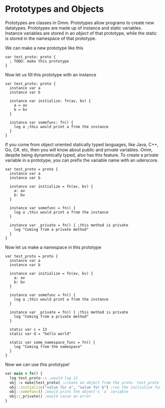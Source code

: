 # Prototypes and Objects

Prototypes are classes in Omm. Prototypes allow programs to create new datatypes. Prototypes are made up of instance and static variables. Instance variables are stored in an *object* of that prototype, while the static is stored in the namespace of that prototype.

We can make a new prototype like this

```
var test_proto: proto {
  ; TODO: make this prototype
}
```

Now let us fill this prototype with an instance

```
var test_proto: proto {
  instance var a
  instance var b

  instance var initialize: fn(av, bv) {
    a = av
    b = bv
  }

  instance var somefunc: fn() {
    log a ;this would print a from the instance
  }
}
```

If you come from object oriented statically typed languages, like Java, C++, Go, C#, etc, then you will know about public and private variables. Omm, despite being dynammically typed, also has this feature. To create a private variable in a prototype, you can prefix the variable name with an uderscore.

```
var test_proto = proto {
  instance var a
  instance var b

  instance var initialize = fn(av, bv) {
    a: av
    b: bv
  }

  instance var somefunc = fn() {
    log a ;this would print a from the instance
  }

  instance var _private = fn() { ;this method is private
    log "Coming from a private method"
  }
}
```

Now let us make a namespace in this prototype

```
var test_proto = proto {
  instance var a
  instance var b

  instance var initialize = fn(av, bv) {
    a: av
    b: bv
  }

  instance var somefunc = fn() {
    log a ;this would print a from the instance
  }

  instance var _private = fn() { ;this method is private
    log "Coming from a private method"
  }

  static var c = 13
  static var d = "hello world"

  static var some_namespace_func = fn() {
    log "Coming from the namespace"
  }
}
```

Now we can use this prototype!

```clojure
var main = fn() {
  log test_proto::c ;would log 12
  obj := make[test_proto] ;create an object from the proto `test_proto`
  obj::initialize("value for a", "value for b") ;run the initialize function
  obj::somefunc() ;would print the object's `a` variable
  obj::_private() ;would cause an error
}
```